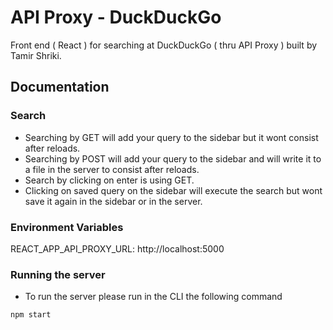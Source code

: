 # API Proxy - DuckDuckGo

Front end ( React ) for searching at DuckDuckGo ( thru API Proxy ) built by Tamir Shriki.

## Documentation

### Search

- Searching by GET will add your query to the sidebar but it wont consist after reloads. 
- Searching by POST will add your query to the sidebar and will write it to a file in the server to consist after reloads.
- Search by clicking on enter is using GET.
- Clicking on saved query on the sidebar will execute the search but wont save it again in the sidebar or in the server.

### Environment Variables

REACT_APP_API_PROXY_URL: http://localhost:5000

### Running the server

- To run the server please run in the CLI the following command

```
npm start
```

